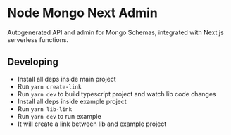 # Node Mongo Next Admin
Autogenerated API and admin for Mongo Schemas, integrated with Next.js serverless functions.

## Developing
* Install all deps inside main project
* Run ```yarn create-link```
* Run ```yarn dev``` to build typescript project and watch lib code changes
* Install all deps inside example project
* Run ```yarn lib-link```
* Run ```yarn dev``` to run example
* It will create a link between lib and example project